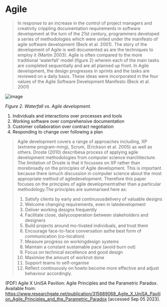 # Agile

> In response to an increase in the control of project managers and creativity crippling documentation requirements in software development at the turn of the 21st century, programmers developed a series of methodologies which were united under the manifesto of agile software development (Beck et al. 2001). The story of the development of Agile is well documented as are the techniques to employ it (Martin 2003). Agile is often compared to the more traditional ‘waterfall’ model (figure 2) wherein each of the main tasks are completed sequentially and are all planned up front. In Agile development, the design progresses in sprints and the tasks are reviewed on a daily basis. These ideas were incorporated in the four values of the Agile Software Development Manifesto (Beck et al. 2001)
> 
![image](https://github.com/timmcginley/Agile-Prototyping/assets/1415855/a437319f-ffc6-40ae-84ab-29d8cc943863)


*Figure 2. Waterfall vs. Agile development.*

1. Individuals and interactions over processes and tools
2. Working software over comprehensive documentation
3. Customer collaboration over contract negotiation
4. Responding to change over following a plan

>Agile development covers a range of approaches including, XP (extreme program-ming), Scrum, (Erickson et al. 2005) as well as others. Droste (2010) describesa process of applying agile development methodologies from computer science inarchitecture. The limitation of Droste is that it focusses on XP rather than morebroadly on the principles of Agile development. This is important because there ismuch discussion in computer science about the most appropriate method of agiledevelopment. Therefore this paper focuses on the principles of agile developmentrather than a particular methodology.The principles are summarised here as:
>1. Satisfy clients by early and continuousdelivery of valuable designs
>1. Welcome changing requirements, even in latedevelopment
>1. Deliver working designs frequently
>1. Facilitate close, dailycooperation between stakeholders and designers
>1. Build projects around mo-tivated individuals, and trust them
>1. Encourage face-to-face conversation asthe best form of communication (co-location)
>1. Measure progress on workingdesign systems
>1. Maintain a constant sustainable pace (avoid burn out)
>1. Focus on technical excellence and good design
>1. Maximise the amount of worknot done
>1. Support teams to self-organise
>1. Reflect continuously on howto become more effective and adjust behaviour accordingly.



(PDF) Agile X UniSA Pavilion: Agile Principles and the Parametric Paradox. Available from: https://www.researchgate.net/publication/315689068_Agile_X_UniSA_Pavilion_Agile_Principles_and_the_Parametric_Paradox [accessed Sep 05 2023].

